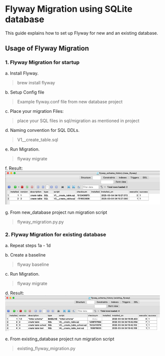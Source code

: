 # Flyway Migration using SQLite database

This guide explains how to set up Flyway for new and an existing database.
## Usage of Flyway Migration

### 1. **Flyway Migration for startup**
a. Install Flyway.
> brew install flyway

b. Setup Config file
> Example flyway.conf file from new database project

c. Place your migration Files:
>  place your SQL files in sql/migration as mentioned in project

d. Naming convention for SQL DDLs.
> V1__create_table.sql

e. Run Migration.
> flyway migrate

f. Result:
![img.png](img.png)

g. From new_database project run migration script
> flyway_migration.py.py

### 2. **Flyway Migration for existing database**
a. Repeat steps 1a - 1d   

b. Create a baseline
> flyway baseline

c. Run Migration.
> flyway migrate

d. Result:
![img_1.png](img_1.png)

e. From existing_database project run migration script
> existing_flyway_migration.py